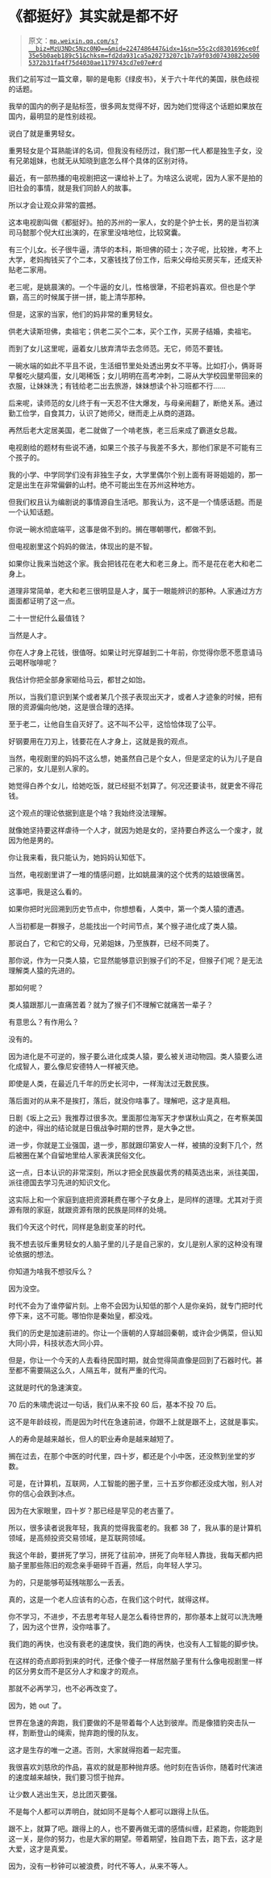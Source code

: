 # 《都挺好》其实就是都不好

> 原文：[`mp.weixin.qq.com/s?__biz=MzU3NDc5Nzc0NQ==&mid=2247486447&idx=1&sn=55c2cd8301696ce0f35e5b0aeb189c51&chksm=fd2da931ca5a20273207c1b7a9f03d07430822e5005372b31fa4f75d4030ae1179743cd7e07e#rd`](http://mp.weixin.qq.com/s?__biz=MzU3NDc5Nzc0NQ==&mid=2247486447&idx=1&sn=55c2cd8301696ce0f35e5b0aeb189c51&chksm=fd2da931ca5a20273207c1b7a9f03d07430822e5005372b31fa4f75d4030ae1179743cd7e07e#rd)

我们之前写过一篇文章，聊的是电影《绿皮书》，关于六十年代的美国，肤色歧视的话题。

我举的国内的例子是贴标签，很多网友觉得不好，因为她们觉得这个话题如果放在国内，最明显的是性别歧视。

说白了就是重男轻女。

重男轻女是个耳熟能详的名词，但我没有经历过，我们那一代人都是独生子女，没有兄弟姐妹，也就无从知晓到底怎么样个具体的区别对待。

最近，有一部热播的电视剧把这一课给补上了。为啥这么说呢，因为人家不是拍的旧社会的事情，就是我们同龄人的故事。

所以才会让观众非常的震撼。

这本电视剧叫做《都挺好》。拍的苏州的一家人，女的是个护士长，男的是当初演司马懿那个倪大红出演的，在家里没啥地位，比较窝囊。

有三个儿女。长子很牛逼，清华的本科，斯坦佛的硕士；次子呢，比较挫，考不上大学，老妈掏钱买了个二本，又塞钱找了份工作，后来父母给买房买车，还成天补贴老二家用。

老三呢，是姚晨演的。一个牛逼的女儿，性格很犟，不招老妈喜欢。但也是个学霸，高三的时候属于拼一拼，能上清华那种。

但是，这家的当家，他们的妈非常的重男轻女。

供老大读斯坦佛，卖祖宅；供老二买个二本，买个工作，买房子结婚，卖祖宅。

而到了女儿这里呢，逼着女儿放弃清华去念师范。无它，师范不要钱。

一碗水端的如此不平且不说，生活细节里处处透出男女不平等。比如打小，俩哥哥早餐吃火腿鸡蛋，女儿喝稀饭；女儿明明在高考冲刺，二哥从大学校园里带回来的衣服，让妹妹洗；有钱给老二出去旅游，妹妹想读个补习班都不行......

后来呢，读师范的女儿终于有一天忍不住大爆发，与母亲闹翻了，断绝关系。通过勤工俭学，自食其力，认识了她师父，继而走上从商的道路。

再然后老大定居美国，老二就做了一个啃老族，老三后来成了霸道女总裁。

电视剧给的题材有些说不通，如果三个孩子与我差不多大，那他们家是不可能有三个孩子的。

我的小学、中学同学们没有非独生子女，大学里偶尔个别上面有哥哥姐姐的，那一定是出生在非常偏僻的山村。绝不可能出生在苏州这种地方。

但我们权且认为编剧说的事情源自生活吧。那我认为，这不是一个情感话题。而是一个认知话题。

你说一碗水彻底端平，这事是做不到的。搁在哪朝哪代，都做不到。

但电视剧里这个妈妈的做法，体现出的是不智。

如果你让我来当她这个家。我会把钱花在老大和老三身上。而不是花在老大和老二身上。

道理非常简单，老大和老三很明显是人才，属于一眼能辨识的那种。人家通过方方面面都证明了这一点。

二十一世纪什么最值钱？

当然是人才。

你在人才身上花钱，很值呀。如果让时光穿越到二十年前，你觉得你愿不愿意请马云喝杯咖啡呢？

我估计你把全部身家砸给马云，都甘之如饴。

所以，当我们意识到某个或者某几个孩子表现出天才，或者人才迹象的时候，把有限的资源偏向他/她，这是很合理的选择。

至于老二，让他自生自灭好了。这不叫不公平，这恰恰体现了公平。

好钢要用在刀刃上，钱要花在人才身上，这就是我的观点。

当然，电视剧里的妈妈不这么想，她虽然自己是个女人，但是坚定的认为儿子是自己家的，女儿是别人家的。

她觉得白养个女儿，给她吃饭，就已经挺不划算了。何况还要读书，就更舍不得花钱。

这个观点的理论依据到底是个啥？我始终没法理解。

就像她坚持要这样虐待一个人才，就因为她是女的，坚持要白养这么一个废才，就因为他是男的。

你让我来看，我只能认为，她妈妈认知低下。

当然，电视剧里讲了一堆的情感问题，比如姚晨演的这个优秀的姑娘很痛苦。

这事吧，我是这么看的。

如果你把时光回溯到历史节点中，你想想看，人类中，第一个类人猿的遭遇。

人当初都是一群猴子，总能找出一个时间节点，某个猴子进化成了类人猿。

那说白了，它和它的父母，兄弟姐妹，乃至族群，已经不同类了。

那你说，作为一只类人猿，它显然能够意识到猴子们的不足，但猴子们呢？是无法理解类人猿的先进的。

那如何呢？

类人猿跟那儿一直痛苦着？就为了猴子们不理解它就痛苦一辈子？

有意思么？有作用么？

没有的。

因为进化是不可逆的，猴子要么进化成类人猿，要么被关进动物园。类人猿要么进化成智人，要么像尼安德特人一样被灭绝。

即使是人类，在最近几千年的历史长河中，一样淘汰过无数民族。

落后面对的从来不是挨打，落后，就没你啥事了。理解吧，这才是真相。

日剧《坂上之云》我推荐过很多次。里面那位海军天才参谋秋山真之，在考察美国的途中，得出的结论就是日俄战争时期的世界，是大争之世。

进一步，你就是工业强国，退一步，那就跟印第安人一样，被搞的没剩下几个，然后被圈在某个自留地里给人家表演民俗文化。

这一点，日本认识的非常深刻，所以才把全民族最优秀的精英选出来，派往美国，派往德国去学习先进的知识文化。

这实际上和一个家庭到底把资源耗费在哪个子女身上，是同样的道理。尤其对于资源有限的家庭，就跟资源有限的民族是同样的处境。

我们今天这个时代，同样是急剧变革的时代。

我不想去驳斥重男轻女的人脑子里的儿子是自己家的，女儿是别人家的这种没有理论依据的想法。

你知道为啥我不想驳斥么？

因为没空。

时代不会为了谁停留片刻。上帝不会因为认知低的那个人是你亲妈，就专门把时代停下来，这不可能。哪怕你是秦始皇，都没戏。

我们的历史是加速前进的。你让一个唐朝的人穿越回秦朝，或许会少俩菜，但认知大同小异，科技状态大同小异。

但是，你让一个今天的人去看待民国时期，就会觉得简直像是回到了石器时代。甚至都不需要隔这么久，人隔五年，就有严重的代沟。

这就是时代的急速演变。

70 后的朱啸虎说过一句话，我们从来不投 60 后，基本不投 70 后。

这不是年龄歧视，而是因为时代在急速前进，你跟不上就是跟不上，这就是事实。

人的寿命是越来越长，但人的职业寿命是越来越短了。

搁在过去，在那个中医的时代里，四十岁，都还是个小中医，还没熬到坐堂的岁数。

可是，在计算机，互联网，人工智能的圈子里，三十五岁你都还没成大咖，别人对你的信心会跌到冰点。

因为在大家眼里，四十岁？那已经是罕见的老古董了。

所以，很多读者说我年轻，我真的觉得我蛮老的。我都 38 了，我从事的是计算机领域，是高频投资交易领域，是互联网领域。

我这个年龄，要拼死了学习，拼死了往前冲，拼死了向年轻人靠拢，我每天都内把脑子里那些陈旧的观念亲手砸碎千百遍，然后，向年轻人学习。

为的，只是能够苟延残喘那么一丢丢。

真的，这是一个老人应该有的心态，在我们这个时代，就得这样。

你不学习，不进步，不去思考年轻人是怎么看待世界的，那你基本上就可以洗洗睡了，因为这个世界，没你啥事了。

我们跑的再快，也没有衰老的速度快，我们跑的再快，也没有人工智能的脚步快。

在这样的奇点即将到来的时代，还像个傻子一样居然脑子里有什么像电视剧里一样的区分男女而不是区分人才和废才的观点。

那就不必再学习，也不必再改变了。

因为，她 out 了。

世界在急速的奔跑，我们要做的不是带着每个人达到彼岸。而是像猎豹突击队一样，割断登山的绳索，抛弃跑的慢的队友。

这才是生存的唯一之道。否则，大家就得抱着一起完蛋。

我很喜欢刘慈欣的作品，喜欢的就是那种抛弃感。他时刻在告诉你，随着时代演进的速度越来越快，我们要习惯于抛弃。

让少数人逃出生天，总比团灭要强。

不是每个人都可以弄明白，就如同不是每个人都可以跟得上队伍。

跟不上，就算了吧。跟得上的人，也不要再做无谓的感情纠缠，赶紧跑，你能跑到这一关，是你的努力，也是大家的期望。带着期望，独自跑下去，跑下去，这才是大爱，这才是真爱。

因为，没有一秒钟可以被浪费，时代不等人，从来不等人。